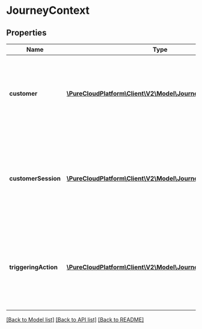 # JourneyContext

## Properties
Name | Type | Description | Notes
------------ | ------------- | ------------- | -------------
**customer** | [**\PureCloudPlatform\Client\V2\Model\JourneyCustomer**](JourneyCustomer.md) | A subset of the Journey System&#39;s customer data at a point-in-time (for external linkage and internal usage/context) | 
**customerSession** | [**\PureCloudPlatform\Client\V2\Model\JourneyCustomerSession**](JourneyCustomerSession.md) | A subset of the Journey System&#39;s tracked customer session data at a point-in-time (for external linkage and internal usage/context) | [optional] 
**triggeringAction** | [**\PureCloudPlatform\Client\V2\Model\JourneyAction**](JourneyAction.md) | A subset of the Journey System&#39;s action data relevant to a part of a conversation (for external linkage and internal usage/context) | [optional] 

[[Back to Model list]](../README.md#documentation-for-models) [[Back to API list]](../README.md#documentation-for-api-endpoints) [[Back to README]](../README.md)


